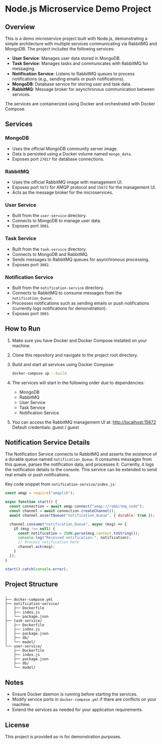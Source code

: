 # Node.js Microservice Demo Project

## Overview

This is a demo microservice project built with Node.js, demonstrating a simple architecture with multiple services communicating via RabbitMQ and MongoDB. The project includes the following services:

- **User Service**: Manages user data stored in MongoDB.
- **Task Service**: Manages tasks and communicates with RabbitMQ for messaging.
- **Notification Service**: Listens to RabbitMQ queues to process notifications (e.g., sending emails or push notifications).
- **MongoDB**: Database service for storing user and task data.
- **RabbitMQ**: Message broker for asynchronous communication between services.

The services are containerized using Docker and orchestrated with Docker Compose.

## Services

### MongoDB

- Uses the official MongoDB community server image.
- Data is persisted using a Docker volume named `mongo_data`.
- Exposes port `27017` for database connections.

### RabbitMQ

- Uses the official RabbitMQ image with management UI.
- Exposes port `5672` for AMQP protocol and `15672` for the management UI.
- Acts as the message broker for the microservices.

### User Service

- Built from the `user-service` directory.
- Connects to MongoDB to manage user data.
- Exposes port `3001`.

### Task Service

- Built from the `task-service` directory.
- Connects to MongoDB and RabbitMQ.
- Sends messages to RabbitMQ queues for asynchronous processing.
- Exposes port `3002`.

### Notification Service

- Built from the `notification-service` directory.
- Connects to RabbitMQ to consume messages from the `notification_Queue`.
- Processes notifications such as sending emails or push notifications (currently logs notifications for demonstration).
- Exposes port `3003`.

## How to Run

1. Make sure you have Docker and Docker Compose installed on your machine.

2. Clone this repository and navigate to the project root directory.

3. Build and start all services using Docker Compose:

   ```bash
   docker-compose up --build
   ```

4. The services will start in the following order due to dependencies:

   - MongoDB
   - RabbitMQ
   - User Service
   - Task Service
   - Notification Service

5. You can access the RabbitMQ management UI at: [http://localhost:15672](http://localhost:15672)  
   Default credentials: guest / guest

## Notification Service Details

The Notification Service connects to RabbitMQ and asserts the existence of a durable queue named `notification_Queue`. It consumes messages from this queue, parses the notification data, and processes it. Currently, it logs the notification details to the console. This service can be extended to send real emails or push notifications.

Key code snippet from `notification-service/index.js`:

```javascript
const amqp = require("amqplib");

async function start() {
  const connection = await amqp.connect("amqp://rabbitmq_node");
  const channel = await connection.createChannel();
  await channel.assertQueue("notification_Queue", { durable: true });

  channel.consume("notification_Queue", async (msg) => {
    if (msg !== null) {
      const notification = JSON.parse(msg.content.toString());
      console.log("Received notification:", notification);
      // Process notification here
      channel.ack(msg);
    }
  });
}

start().catch(console.error);
```

## Project Structure

```
.
├── docker-compose.yml
├── notification-service/
│   ├── Dockerfile
│   ├── index.js
│   └── package.json
├── task-service/
│   ├── Dockerfile
│   ├── index.js
│   ├── package.json
│   ├── db/
│   └── model/
└── user-service/
    ├── Dockerfile
    ├── index.js
    ├── package.json
    ├── db/
    └── model/
```

## Notes

- Ensure Docker daemon is running before starting the services.
- Modify service ports in `docker-compose.yml` if there are conflicts on your machine.
- Extend the services as needed for your application requirements.

## License

This project is provided as-is for demonstration purposes.
